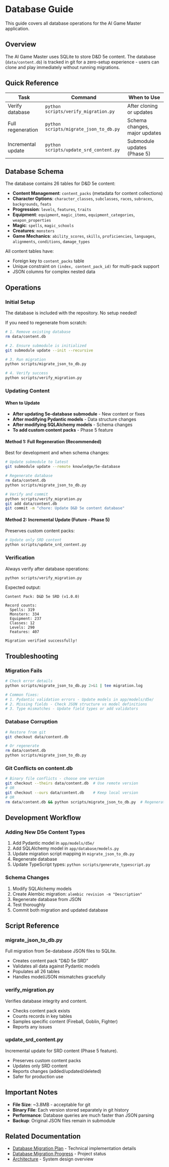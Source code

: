 # Database Guide

This guide covers all database operations for the AI Game Master application.

## Overview

The AI Game Master uses SQLite to store D&D 5e content. The database (`data/content.db`) is tracked in git for a zero-setup experience - users can clone and play immediately without running migrations.

## Quick Reference

| Task | Command | When to Use |
|------|---------|-------------|
| Verify database | `python scripts/verify_migration.py` | After cloning or updates |
| Full regeneration | `python scripts/migrate_json_to_db.py` | Schema changes, major updates |
| Incremental update | `python scripts/update_srd_content.py` | Submodule updates (Phase 5) |

## Database Schema

The database contains 26 tables for D&D 5e content:

- **Content Management**: `content_packs` (metadata for content collections)
- **Character Options**: `character_classes`, `subclasses`, `races`, `subraces`, `backgrounds`, `feats`
- **Progression**: `levels`, `features`, `traits`
- **Equipment**: `equipment`, `magic_items`, `equipment_categories`, `weapon_properties`
- **Magic**: `spells`, `magic_schools`
- **Creatures**: `monsters`
- **Game Mechanics**: `ability_scores`, `skills`, `proficiencies`, `languages`, `alignments`, `conditions`, `damage_types`

All content tables have:
- Foreign key to `content_packs` table
- Unique constraint on `(index, content_pack_id)` for multi-pack support
- JSON columns for complex nested data

## Operations

### Initial Setup

The database is included with the repository. No setup needed!

If you need to regenerate from scratch:

```bash
# 1. Remove existing database
rm data/content.db

# 2. Ensure submodule is initialized
git submodule update --init --recursive

# 3. Run migration
python scripts/migrate_json_to_db.py

# 4. Verify success
python scripts/verify_migration.py
```

### Updating Content

#### When to Update

- **After updating 5e-database submodule** - New content or fixes
- **After modifying Pydantic models** - Data structure changes
- **After modifying SQLAlchemy models** - Schema changes
- **To add custom content packs** - Phase 5 feature

#### Method 1: Full Regeneration (Recommended)

Best for development and when schema changes:

```bash
# Update submodule to latest
git submodule update --remote knowledge/5e-database

# Regenerate database
rm data/content.db
python scripts/migrate_json_to_db.py

# Verify and commit
python scripts/verify_migration.py
git add data/content.db
git commit -m "chore: Update D&D 5e content database"
```

#### Method 2: Incremental Update (Future - Phase 5)

Preserves custom content packs:

```bash
# Update only SRD content
python scripts/update_srd_content.py
```

### Verification

Always verify after database operations:

```bash
python scripts/verify_migration.py
```

Expected output:
```
Content Pack: D&D 5e SRD (v1.0.0)

Record counts:
  Spells: 319
  Monsters: 334
  Equipment: 237
  Classes: 12
  Levels: 290
  Features: 407

Migration verified successfully!
```

## Troubleshooting

### Migration Fails

```bash
# Check error details
python scripts/migrate_json_to_db.py 2>&1 | tee migration.log

# Common fixes:
# 1. Pydantic validation errors - Update models in app/models/d5e/
# 2. Missing fields - Check JSON structure vs model definitions
# 3. Type mismatches - Update field types or add validators
```

### Database Corruption

```bash
# Restore from git
git checkout data/content.db

# Or regenerate
rm data/content.db
python scripts/migrate_json_to_db.py
```

### Git Conflicts on content.db

```bash
# Binary file conflicts - choose one version
git checkout --theirs data/content.db  # Use remote version
# OR
git checkout --ours data/content.db    # Keep local version
# OR
rm data/content.db && python scripts/migrate_json_to_db.py  # Regenerate
```

## Development Workflow

### Adding New D5e Content Types

1. Add Pydantic model in `app/models/d5e/`
2. Add SQLAlchemy model in `app/database/models.py`
3. Update migration script mapping in `migrate_json_to_db.py`
4. Regenerate database
5. Update TypeScript types: `python scripts/generate_typescript.py`

### Schema Changes

1. Modify SQLAlchemy models
2. Create Alembic migration: `alembic revision -m "Description"`
3. Regenerate database from JSON
4. Test thoroughly
5. Commit both migration and updated database

## Script Reference

### migrate_json_to_db.py
Full migration from 5e-database JSON files to SQLite.
- Creates content pack "D&D 5e SRD"
- Validates all data against Pydantic models
- Populates all 26 tables
- Handles model/JSON mismatches gracefully

### verify_migration.py
Verifies database integrity and content.
- Checks content pack exists
- Counts records in key tables
- Samples specific content (Fireball, Goblin, Fighter)
- Reports any issues

### update_srd_content.py
Incremental update for SRD content (Phase 5 feature).
- Preserves custom content packs
- Updates only SRD content
- Reports changes (added/updated/deleted)
- Safer for production use

## Important Notes

- **File Size**: ~3.8MB - acceptable for git
- **Binary File**: Each version stored separately in git history
- **Performance**: Database queries are much faster than JSON parsing
- **Backup**: Original JSON files remain in submodule

## Related Documentation

- [Database Migration Plan](DATABASE-MIGRATION-PLAN.md) - Technical implementation details
- [Database Migration Progress](DATABASE-MIGRATION-PROGRESS.md) - Project status
- [Architecture](ARCHITECTURE.md) - System design overview
